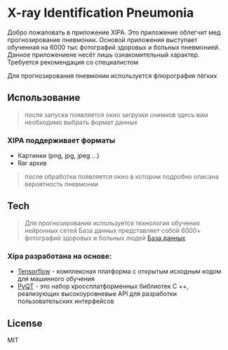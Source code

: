 
# X-ray Identification Pneumonia 

Добро пожаловать в приложение XIPA. Это приложение облегчит мед прогнозирование пневмонии. Основой приложения выступает обученная на 6000 тыс фотографий здоровых и больных пневмонией. Данное приложениене несёт лишь ознакомительный характер. Требуется рекомендация со специалистом

Для прогнозирования пневмонии используется флюрография лёгких

## Использование

> после запуска появляется окно загрузки снимков
> здесь вам необходимо выбрать формат данных

### XIPA поддерживает форматы
  - Картинки (png, jpg, jpeg ...)
  - Rar архив

> после обработки появляется окно
> в котором подробно описана вероятность пневмонии

## Tech

> Для прогнозирования используется технология обучения нейронных сетей
> База данных представляет собой 6000+ фотографий здоровых и больных людей
> [База данных](https://www.kaggle.com/paultimothymooney/chest-xray-pneumonia)

### Xipa разработана на основе:

* [Tensorflow](https://www.tensorflow.org/) - комплексная платформа с открытым исходным кодом для машинного обучения
* [PyQT](https://pypi.org/project/PyQt5/) -  это набор кроссплатформенных библиотек C ++, реализующих высокоуровневые API для разработки пользовательских интерфейсов 


License
----

MIT

